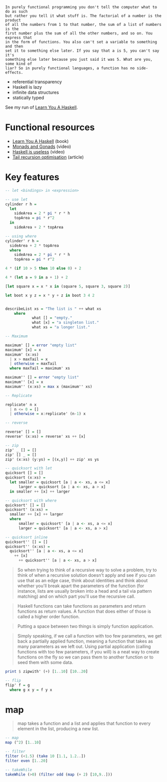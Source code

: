 ```
In purely functional programming you don't tell the computer what to do as such
but rather you tell it what stuff is. The factorial of a number is the product
of all the numbers from 1 to that number, the sum of a list of numbers is the
first number plus the sum of all the other numbers, and so on. You express that
in the form of functions. You also can't set a variable to something and then
set it to something else later. If you say that a is 5, you can't say it's
something else later because you just said it was 5. What are you, some kind of
liar? So in purely functional languages, a function has no side-effects. 
```

- referential transparency
- Haskell is lazy
- infinite data structures
- statically typed

See my run of [Learn You A Haskell](learn-you-a-haskell).

# Functional resources
- [Learn You A Haskell](http://learnyouahaskell.com/chapters) (book)
- [Monads and Gonads](https://www.youtube.com/watch?v=b0EF0VTs9Dc) (video) 
- [Haskell is useless](https://www.youtube.com/watch?v=iSmkqocn0oQ) (video)
- [Tail recursion optimisation](https://www.quora.com/What-is-tail-recursion-Why-is-it-so-bad) (article)

# Key features
```haskell
-- let <bindings> in <expression>

-- use let
cylinder r h =
  let
    sideArea = 2 * pi * r * h
    topArea = pi * r^2
  in
    sideArea + 2 * topArea

-- using where
cylinder' r h =
  sideArea + 2 * topArea
  where
    sideArea = 2 * pi * r * h
    topArea = pi * r^2

4 * (if 10 > 5 then 10 else 0) + 2  

4 * (let a = 9 in a + 1) + 2  

[let square x = x * x in (square 5, square 3, square 2)]  

let boot x y z = x * y + z in boot 3 4 2 


describeList xs = "The list is " ++ what xs  
    where
			what [] = "empty."  
			what [x] = "a singleton list."  
			what xs = "a longer list." 

-- Maximum

maximum' [] = error "empty list"
maximum' [x] = x
maximum' (x:xs)
  | x > maxTail = x
  | otherwise = maxTail
  where maxTail = maximum' xs

maximum'' [] = error "empty list"
maximum'' [x] = x
maximum'' (x:xs) = max x (maximum'' xs)

-- Replicate

replicate' n x
  | n <= 0 = []
  | otherwise = x:replicate' (n-1) x

-- reverse

reverse' [] = []
reverse' (x:xs) = reverse' xs ++ [x]

-- zip
zip' _ [] = []
zip' [] _ = []
zip' (x:xs) (y:ys) = [(x,y)] ++ zip' xs ys

-- quicksort with let
quicksort [] = []
quicksort (x:xs) =
  let smaller = quicksort [a | a <- xs, a <= x]
      larger = quicksort [a | a <- xs, a > x]
  in smaller ++ [x] ++ larger

-- quicksort with where
quicksort' [] = []
quicksort' (x:xs) =
  smaller ++ [x] ++ larger
  where
      smaller = quicksort' [a | a <- xs, a <= x]
      larger = quicksort' [a | a <- xs, a > x]

-- quicksort inline
quicksort'' [] = []
quicksort'' (x:xs) =
  quicksort'' [a | a <- xs, a <= x]
    ++ [x]
      ++ quicksort'' [a | a <- xs, a > x]
```

> So when trying to think of a recursive way to solve a problem, try to think of
> when a recursive solution doesn't apply and see if you can use that as an edge
> case, think about identities and think about whether you'll break apart the
> parameters of the function (for instance, lists are usually broken into a head
> and a tail via pattern matching) and on which part you'll use the recursive
> call.

> Haskell functions can take functions as parameters and return functions as
> return values. A function that does either of those is called a higher order
> function.

> Putting a space between two things is simply function application.

> Simply speaking, if we call a function with too few parameters, we get back a
> partially applied function, meaning a function that takes as many parameters as
> we left out. Using partial application (calling functions with too few
> parameters, if you will) is a neat way to create functions on the fly so we can
> pass them to another function or to seed them with some data.

```haskell
print $ zipwith' (+) [1..10] [10..20]

-- flip
flip' f = g
  where g x y = f y x
```

# map
> map takes a function and a list and applies that function to every element in
> the list, producing a new list. 

```haskell
-- map
map (^2) [1..10]

-- filter
filter (<1.5) (take 10 [1.1, 1.2..])
filter even [1..20]

-- takeWhile
takeWhile (>0) (filter odd (map (+ 2) [10,9..]))
```
